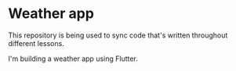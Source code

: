 # Weather app

This repository is being used to sync code that's written throughout different lessons. 

I'm building a weather app using Flutter.
